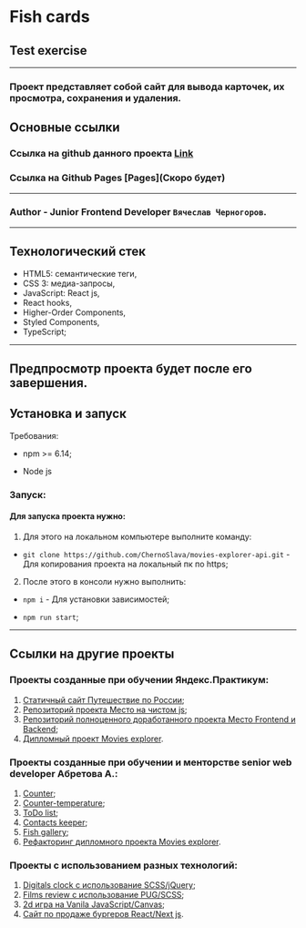 # Fish cards

## Test exercise

---
### Проект представляет собой сайт для вывода карточек, их просмотра, сохранения и удаления.


## Основные ссылки
### Ссылка на github данного проекта [Link](https://github.com/ChernoSlava/fish-card.git)
### Ссылка на Github Pages [Pages](Скоро будет)
---
### **Author** - Junior Frontend Developer `Вячеслав Черногоров`.
---

## Технологический стек
- HTML5: семантические теги,
- CSS 3: медиа-запросы,
- JavaScript: React js,
- React hooks,
- Higher-Order Components,
- Styled Components,
- TypeScript;
---

## Предпросмотр проекта будет после его завершения. 


## Установка и запуск

Требования:

* npm >= 6.14;

* Node js

### Запуск:


#### Для запуска проекта нужно:
1. Для этого на локальном компьютере выполните команду: 

- `git clone https://github.com/ChernoSlava/movies-explorer-api.git` - Для копирования проекта на локальный пк по https;

2. После этого в консоли нужно выполнить: 

- `npm i` - Для установки зависимостей;

- `npm run start`;

--- 

## Ссылки на другие проекты
### Проекты созданные при обучении Яндекс.Практикум:

1) [Статичный сайт Путешествие по России](https://github.com/ChernoSlava/Russian-travel);
2) [Репозиторий проекта Место на чистом js](https://github.com/ChernoSlava/Mesto);
3) [Репозиторий полноценного доработанного проекта Место Frontend и Backend](https://github.com/ChernoSlava/react-mesto-api-full);
4) [Дипломный проект Movies explorer](https://github.com/ChernoSlava/movies-explorer-frontend).


### Проекты созданные при обучении и менторстве senior web developer Абретова А.:

1) [Counter](https://github.com/ChernoSlava/counter);
2) [Counter-temperature](https://github.com/ChernoSlava/counter-temperature);
3) [ToDo list](https://github.com/ChernoSlava/ToDo);
4) [Contacts keeper](https://github.com/ChernoSlava/contacts-keeper);
4) [Fish gallery](https://github.com/ChernoSlava/fish-gallery);
5) [Рефакторинг дипломного проекта Movies explorer](https://github.com/ChernoSlava/Movies-exlorer-refactor).

### Проекты с использованием разных технологий:

1) [Digitals clock с использование SCSS/jQuery](https://github.com/ChernoSlava/Digital-Clock.git);
2) [Films review с использование PUG/SCSS](https://github.com/ChernoSlava/Film-Review);
3) [2d игра на Vanila JavaScript/Canvas](https://github.com/ChernoSlava/Fluppy);
4) [Сайт по продаже бургеров React/Next js](https://github.com/ChernoSlava/Burgers-Next-JS).

